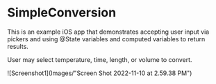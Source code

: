 # SimpleConversion

This is an example iOS app that demonstrates accepting user input via pickers and using @State variables and computed variables to return results. 

User may select temperature, time, length, or volume to convert. 

![Screenshot1](Images/"Screen Shot 2022-11-10 at 2.59.38 PM")


